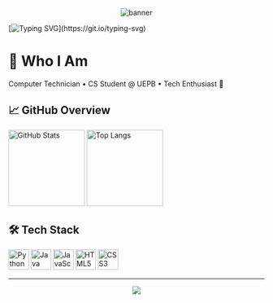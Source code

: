 <p align="center">
  <img src="https://capsule-render.vercel.app/api?type=rect&color=800000&height=65&section=header&text=%20&fontSize=0" alt="banner" />
</p>

[![Typing SVG](https://readme-typing-svg.herokuapp.com?color=8B0000&size=24&center=true&vCenter=true&width=600&lines=Hello,+my+name+is+Sonaly+Barreto!;I'm+from+Campina+Grande,+PB;I+am+a+Computer+Technician;I+am+studying+Computer+Science+at+UEPB;Welcome+to+my+profile!)](https://git.io/typing-svg)

# 🌟 Who I Am

Computer Technician • CS Student @ UEPB • Tech Enthusiast 🚀


## 📈 GitHub Overview

<p>
  <!-- Card de Stats -->
  <picture>
    <source 
      srcset="https://github-readme-stats.vercel.app/api?username=solbarreto&show_icons=true&theme=transparent&title_color=800000&icon_color=800000&text_color=FFFFFF&hide_border=true" 
      media="(prefers-color-scheme: dark)" />
    <source 
      srcset="https://github-readme-stats.vercel.app/api?username=solbarreto&show_icons=true&theme=transparent&title_color=800000&icon_color=800000&text_color=000000&hide_border=true" 
      media="(prefers-color-scheme: light)" />
    <img height="150" alt="GitHub Stats" src="https://github-readme-stats.vercel.app/api?username=solbarreto&show_icons=true&theme=transparent" />
  </picture>

  <!-- Card de Top Languages -->
  <picture>
    <source 
      srcset="https://github-readme-stats.vercel.app/api/top-langs/?username=solbarreto&layout=compact&theme=transparent&title_color=800000&text_color=FFFFFF&hide_border=true" 
      media="(prefers-color-scheme: dark)" />
    <source 
      srcset="https://github-readme-stats.vercel.app/api/top-langs/?username=solbarreto&layout=compact&theme=transparent&title_color=800000&text_color=000000&hide_border=true" 
      media="(prefers-color-scheme: light)" />
    <img height="150" alt="Top Langs" src="https://github-readme-stats.vercel.app/api/top-langs/?username=solbarreto&layout=compact&theme=transparent" />
  </picture>
</p>

## 🛠️ Tech Stack

<p>
  <img height="40" alt="Python" src="https://cdn.jsdelivr.net/gh/devicons/devicon/icons/python/python-original.svg" />
  <img height="40" alt="Java" src="https://cdn.jsdelivr.net/gh/devicons/devicon/icons/java/java-original.svg" />
  <img height="40" alt="JavaScript" src="https://cdn.jsdelivr.net/gh/devicons/devicon/icons/javascript/javascript-original.svg" />
  <img height="40" alt="HTML5" src="https://cdn.jsdelivr.net/gh/devicons/devicon/icons/html5/html5-plain.svg" />
  <img height="40" alt="CSS3" src="https://cdn.jsdelivr.net/gh/devicons/devicon/icons/css3/css3-plain.svg" />
</p>

<hr>
<p align="center">
  <img src="https://capsule-render.vercel.app/api?type=rect&color=800000&height=80&section=footer&text=%20&fontSize=0" />
</p>
